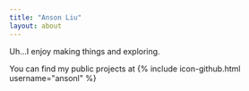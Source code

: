 ```yaml
---
title: "Anson Liu"
layout: about
---
```


Uh...I enjoy making things and exploring.

You can find my public projects at {% include icon-github.html username="ansonl" %}

